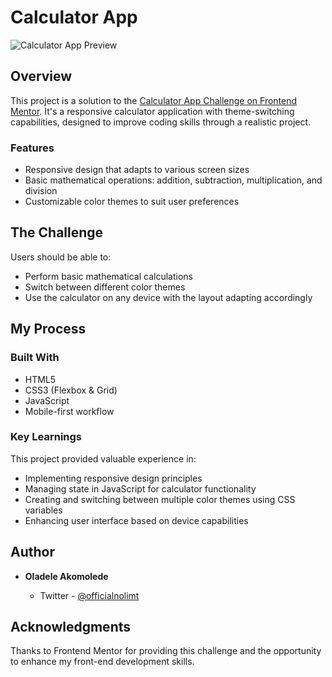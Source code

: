 # Calculator App

![Calculator App Preview](insert-preview-image-link-here)

## Overview

This project is a solution to the [Calculator App Challenge on Frontend Mentor](https://www.frontendmentor.io/challenges/calculator-app-9lteq5N29). It's a responsive calculator application with theme-switching capabilities, designed to improve coding skills through a realistic project.

### Features

- Responsive design that adapts to various screen sizes
- Basic mathematical operations: addition, subtraction, multiplication, and division
- Customizable color themes to suit user preferences

## The Challenge

Users should be able to:

- Perform basic mathematical calculations
- Switch between different color themes
- Use the calculator on any device with the layout adapting accordingly

## My Process

### Built With

- HTML5
- CSS3 (Flexbox & Grid)
- JavaScript
- Mobile-first workflow

### Key Learnings

This project provided valuable experience in:

- Implementing responsive design principles
- Managing state in JavaScript for calculator functionality
- Creating and switching between multiple color themes using CSS variables
- Enhancing user interface based on device capabilities

## Author

- **Oladele Akomolede**
  
  - Twitter - [@officialnolimt](https://x.com/officialnolimt)

## Acknowledgments

Thanks to Frontend Mentor for providing this challenge and the opportunity to enhance my front-end development skills.